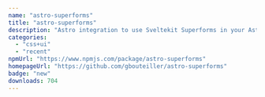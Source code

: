 ```yaml
---
name: "astro-superforms"
title: "astro-superforms"
description: "Astro integration to use Sveltekit Superforms in your Astro + Svelte projects:"
categories:
  - "css+ui"
  - "recent"
npmUrl: "https://www.npmjs.com/package/astro-superforms"
homepageUrl: "https://github.com/gbouteiller/astro-superforms"
badge: "new"
downloads: 704
---
```

